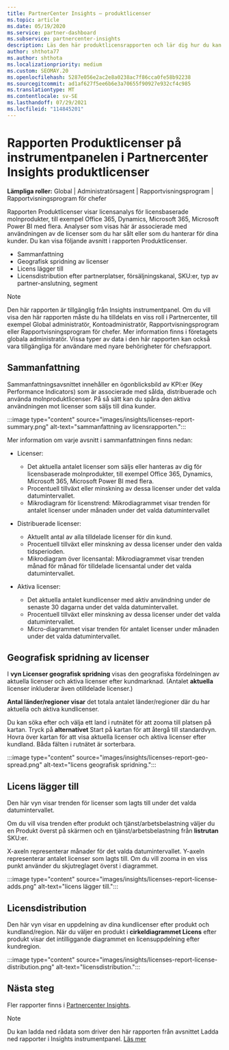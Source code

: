 ```yaml
---
title: PartnerCenter Insights – produktlicenser
ms.topic: article
ms.date: 05/19/2020
ms.service: partner-dashboard
ms.subservice: partnercenter-insights
description: Läs den här produktlicensrapporten och lär dig hur du kan förbättra med de licensierade molnbaserade produkter som du säljer eller hanterar åt dina kunder.
author: shthota77
ms.author: shthota
ms.localizationpriority: medium
ms.custom: SEOMAY.20
ms.openlocfilehash: 5287e056e2ac2e8a0238ac7f86cca0fe58b92238
ms.sourcegitcommit: ad1af627f5ee6b6e3a70655f90927e932cf4c985
ms.translationtype: MT
ms.contentlocale: sv-SE
ms.lasthandoff: 07/29/2021
ms.locfileid: "114845201"
---
```

# <a name="product-licenses-report-in-the-partner-center-insights-dashboard"></a>Rapporten Produktlicenser på instrumentpanelen i Partnercenter Insights produktlicenser

**Lämpliga roller:** Global | Administratörsagent | Rapportvisningsprogram | Rapportvisningsprogram för chefer

Rapporten Produktlicenser visar licensanalys för licensbaserade molnprodukter, till exempel Office 365, Dynamics, Microsoft 365, Microsoft Power BI med flera. Analyser som visas här är associerade med användningen av de licenser som du har sålt eller som du hanterar för dina kunder. Du kan visa följande avsnitt i rapporten Produktlicenser.

- Sammanfattning
- Geografisk spridning av licenser
- Licens lägger till
- Licensdistribution efter partnerplatser, försäljningskanal, SKU:er, typ av partner-anslutning, segment

 > [!NOTE]
 > Den här rapporten är tillgänglig från Insights instrumentpanel. Om du vill visa den här rapporten måste du ha tilldelats en viss roll i Partnercenter, till exempel Global administratör, Kontoadministratör, Rapportvisningsprogram eller Rapportvisningsprogram för chefer. Mer information finns i företagets globala administratör. Vissa typer av data i den här rapporten kan också vara tillgängliga för användare med nyare behörigheter för chefsrapport.

## <a name="summary"></a>Sammanfattning

Sammanfattningsavsnittet innehåller en ögonblicksbild av KPI:er (Key Performance Indicators) som är associerade med sålda, distribuerade och använda molnproduktlicenser. På så sätt kan du spåra den aktiva användningen mot licenser som säljs till dina kunder.

:::image type="content" source="images/insights/licenses-report-summary.png" alt-text="sammanfattning av licensrapporten.":::

Mer information om varje avsnitt i sammanfattningen finns nedan:

- Licenser: 
  - Det aktuella antalet licenser som säljs eller hanteras av dig för licensbaserade molnprodukter, till exempel Office 365, Dynamics, Microsoft 365, Microsoft Power BI med flera.
  - Procentuell tillväxt eller minskning av dessa licenser under det valda datumintervallet.
  - Mikrodiagram för licenstrend: Mikrodiagrammet visar trenden för antalet licenser under månaden under det valda datumintervallet

- Distribuerade licenser:
  - Aktuellt antal av alla tilldelade licenser för din kund.
  - Procentuell tillväxt eller minskning av dessa licenser under den valda tidsperioden.
  - Mikrodiagram över licensantal: Mikrodiagrammet visar trenden månad för månad för tilldelade licensantal under det valda datumintervallet.

- Aktiva licenser: 
  - Det aktuella antalet kundlicenser med aktiv användning under de senaste 30 dagarna under det valda datumintervallet.
  - Procentuell tillväxt eller minskning av dessa licenser under det valda datumintervallet.
  - Micro-diagrammet visar trenden för antalet licenser under månaden under det valda datumintervallet.

## <a name="geographical-spread-of-licenses"></a>Geografisk spridning av licenser

I **vyn Licenser geografisk spridning** visas den geografiska fördelningen av aktuella licenser och aktiva licenser efter kundmarknad. (Antalet **aktuella** licenser inkluderar även otilldelade licenser.)

**Antal länder/regioner visar** det totala antalet länder/regioner där du har aktuella och aktiva kundlicenser.

Du kan söka efter och välja ett land i rutnätet för att zooma till platsen på kartan. Tryck på **alternativet** Start på kartan för att återgå till standardvyn. Hovra över kartan för att visa aktuella licenser och aktiva licenser efter kundland. Båda fälten i rutnätet är sorterbara.

:::image type="content" source="images/insights/licenses-report-geo-spread.png" alt-text="licens geografisk spridning.":::

## <a name="license-adds"></a>Licens lägger till

Den här vyn visar trenden för licenser som lagts till under det valda datumintervallet. 

Om du vill visa trenden efter produkt och tjänst/arbetsbelastning väljer du en Produkt överst på skärmen och en tjänst/arbetsbelastning från **listrutan** SKU:er.

X-axeln representerar månader för det valda datumintervallet. Y-axeln representerar antalet licenser som lagts till. Om du vill zooma in en viss punkt använder du skjutreglaget överst i diagrammet.

:::image type="content" source="images/insights/licenses-report-license-adds.png" alt-text="licens lägger till.":::

## <a name="license-distribution"></a>Licensdistribution

Den här vyn visar en uppdelning av dina kundlicenser efter produkt och kundland/region. När du väljer en produkt i **cirkeldiagrammet Licens** efter produkt visar det intilliggande diagrammet en licensuppdelning efter kundregion.

:::image type="content" source="images/insights/licenses-report-license-distribution.png" alt-text="licensdistribution.":::

## <a name="next-steps"></a>Nästa steg

Fler rapporter finns i [Partnercenter Insights](partner-center-insights.md).

>[!NOTE] 
> Du kan ladda ned rådata som driver den här rapporten från avsnittet Ladda ned rapporter i Insights instrumentpanel. [Läs mer](insights-download-reports.md)
